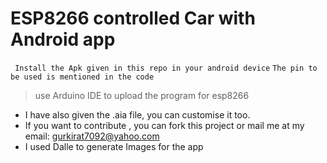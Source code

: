 # ESP8266 controlled Car with Android app
``` Install the Apk given in this repo in your android device```
``` The pin to be used is mentioned in the code  ```
>use Arduino IDE to upload the program for esp8266
- I have also given the .aia file, you can customise it too.
- If you want to contribute , you can fork this project or mail me at my email: gurkirat7092@yahoo.com
- I used Dalle to generate Images for the app
